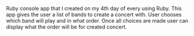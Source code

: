 Ruby console app that I created on my 4th day of every using Ruby. This app gives the user a list of bands to create a concert with. User chooses which band will play and in what order. Once all choices are made user can display what the order will be for created concert.
